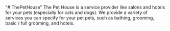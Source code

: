 "# ThePetHouse" 
The Pet House is a service provider like salons and hotels for your pets 
(especially for cats and dogs). 
We provide a variety of services you can specify for your pet pets, such as 
bathing, grooming, basic / full grooming, and hotels. 
